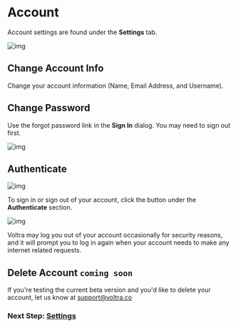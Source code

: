 # Account

Account settings are found under the **Settings** tab.

![img](/screenshots/9_settings-1.jpg)

## Change Account Info

Change your account information (Name, Email Address, and Username).

## Change Password

Use the forgot password link in the **Sign In** dialog. You may need to sign out first.

![img](/screenshots/9_settings-1.jpg)

## Authenticate

![img](/screenshots/9_settings-2.jpg)

To sign in or sign out of your account, click the button under the **Authenticate** section.

![img](/screenshots/9_settings-3.jpg)

Voltra may log you out of your account occasionally for security reasons, and it will prompt you to log in again when your account needs to make any internet related requests.

## Delete Account ``coming soon``

If you're testing the current beta version and you'd like to delete your account, let us know at <support@voltra.co>

### Next Step: **[Settings](https://voltra.co/docs/settings/)**

